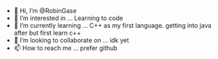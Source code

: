 - 👋 Hi, I’m @RobinGase
- 👀 I’m interested in ...  Learning to code
- 🌱 I’m currently learning ... C++ as my first language. getting into java after but first learn c++
- 💞️ I’m looking to collaborate on ... idk yet
- 📫 How to reach me ... prefer github

<!---
RobinGase/RobinGase is a ✨ special ✨ repository because its `README.md` (this file) appears on your GitHub profile.
You can click the Preview link to take a look at your changes.
--->
